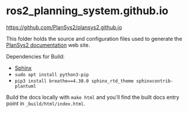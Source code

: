 # ros2_planning_system.github.io
https://github.com/PlanSys2/plansys2.github.io

This folder holds the source and configuration files used to generate the
[PlanSys2 documentation](http://intelligentroboticslab.gsyc.urjc.es/ros2_planning_system.github.io) web site.

Dependencies for Build: 
* [Sphinx](https://www.sphinx-doc.org/en/master/usage/installation.html)
* `sudo apt install python3-pip`
* `pip3 install breathe==4.30.0 sphinx_rtd_theme sphinxcontrib-plantuml`

Build the docs locally with `make html` and you'll find the built docs entry point in `_build/html/index.html`.

